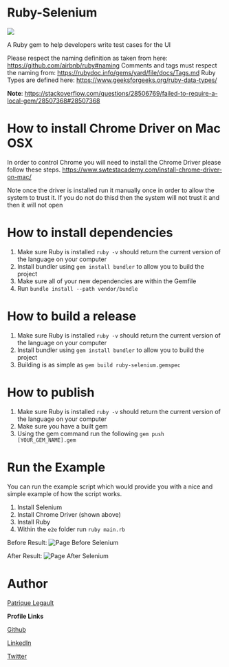 # Ruby-Selenium

![](https://github.com/pat-lego/LegoTechGem/workflows/Test%20Feature/badge.svg)

A Ruby gem to help developers write test cases for the UI

Please respect the naming definition as taken from here: https://github.com/airbnb/ruby#naming
Comments and tags must respect the naming from: https://rubydoc.info/gems/yard/file/docs/Tags.md
Ruby Types are defined here: https://www.geeksforgeeks.org/ruby-data-types/

**Note**: https://stackoverflow.com/questions/28506769/failed-to-require-a-local-gem/28507368#28507368

# How to install Chrome Driver on Mac OSX

In order to control Chrome you will need to install the Chrome Driver please follow these steps.
https://www.swtestacademy.com/install-chrome-driver-on-mac/

Note once the driver is installed run it manually once in order to allow the system to trust it. If you do not do thisd then the system will not trust it and then it will not open

# How to install dependencies

1. Make sure Ruby is installed `ruby -v` should return the current version of the language on your computer
2. Install bundler using `gem install bundler` to allow you to build the project
3. Make sure all of your new dependencies are within the Gemfile
4. Run `bundle install --path vendor/bundle`

# How to build a release

1. Make sure Ruby is installed `ruby -v` should return the current version of the language on your computer
2. Install bundler using `gem install bundler` to allow you to build the project
3. Building is as simple as `gem build ruby-selenium.gemspec` 

# How to publish

1. Make sure Ruby is installed `ruby -v` should return the current version of the language on your computer
2. Make sure you have a built gem
3. Using the gem command run the following `gem push [YOUR_GEM_NAME].gem`

# Run the Example

You can run the example script which would provide you  with a nice and simple example of how the script works.

1. Install Selenium
2. Install Chrome Driver (shown above)
3. Install Ruby
4. Within the `e2e` folder run `ruby main.rb`

Before Result:
![Page Before Selenium](https://i.imgur.com/Uza1rae.png)

After Result:
![Page After Selenium](https://i.imgur.com/FBFWD9h.png)

# Author

[Patrique Legault](mailto:patrique.legault@gmail.com)

**Profile Links**

[Github](https://github.com/pat-lego)

[LinkedIn](https://www.linkedin.com/in/patrique-legault/)

[Twitter](https://twitter.com/_patlego)